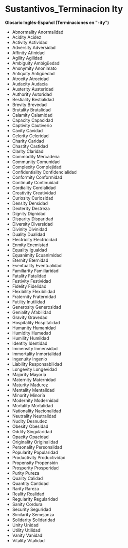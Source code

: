 # Sustantivos_Terminacion Ity



**Glosario Inglés-Español (Terminaciones en "-ity")**

*   Abnormality    Anormalidad
*   Acidity    Acidez
*   Activity    Actividad
*   Adversity    Adversidad
*   Affinity    Afinidad
*   Agility    Agilidad
*   Ambiguity    Ambigüedad
*   Anonymity    Anonimato
*   Antiquity    Antigüedad
*   Atrocity    Atrocidad
*   Audacity    Audacia
*   Austerity    Austeridad
*   Authority    Autoridad
*   Bestiality    Bestialidad
*   Brevity    Brevedad
*   Brutality    Brutalidad
*   Calamity    Calamidad
*   Capacity    Capacidad
*   Captivity    Cautiverio
*   Cavity    Cavidad
*   Celerity    Celeridad
*   Charity    Caridad
*   Chastity    Castidad
*   Clarity    Claridad
*   Commodity    Mercadería
*   Community    Comunidad
*   Complexity    Complejidad
*   Confidentiality    Confidencialidad
*   Conformity    Conformidad
*   Continuity    Continuidad
*   Cordiality    Cordialidad
*   Creativity    Creatividad
*   Curiosity    Curiosidad
*   Density    Densidad
*   Dexterity    Destreza
*   Dignity    Dignidad
*   Disparity    Disparidad
*   Diversity    Diversidad
*   Divinity    Divinidad
*   Duality    Dualidad
*   Electricity    Electricidad
*   Enmity    Enemistad
*   Equality    Igualdad
*   Equanimity    Ecuanimidad
*   Eternity    Eternidad
*   Eventuality    Eventualidad
*   Familiarity    Familiaridad
*   Fatality    Fatalidad
*   Festivity    Festividad
*   Fidelity    Fidelidad
*   Flexibility    Flexibilidad
*   Fraternity    Fraternidad
*   Futility    Inutilidad
*   Generosity    Generosidad
*   Geniality    Afabilidad
*   Gravity    Gravedad
*   Hospitality    Hospitalidad
*   Humanity    Humanidad
*   Humidity    Humedad
*   Humility    Humildad
*   Identity    Identidad
*   Immensity    Inmensidad
*   Immortality    Inmortalidad
*   Ingenuity    Ingenio
*   Liability    Responsabilidad
*   Longevity    Longevidad
*   Majority    Mayoría
*   Maternity    Maternidad
*   Maturity    Madurez
*   Mentality    Mentalidad
*   Minority    Minoría
*   Modernity    Modernidad
*   Mortality    Mortalidad
*   Nationality    Nacionalidad
*   Neutrality    Neutralidad
*   Nudity    Desnudez
*   Obesity    Obesidad
*   Oddity    Singularidad
*   Opacity    Opacidad
*   Originality    Originalidad
*   Personality    Personalidad
*   Popularity    Popularidad
*   Productivity    Productividad
*   Propensity    Propensión
*   Prosperity    Prosperidad
*   Purity    Pureza
*   Quality    Calidad
*   Quantity    Cantidad
*   Rarity    Rareza
*   Reality    Realidad
*   Regularity    Regularidad
*   Sanity    Cordura
*   Security    Seguridad
*   Similarity    Semejanza
*   Solidarity    Solidaridad
*   Unity    Unidad
*   Utility    Utilidad
*   Vanity    Vanidad
*   Vitality    Vitalidad
